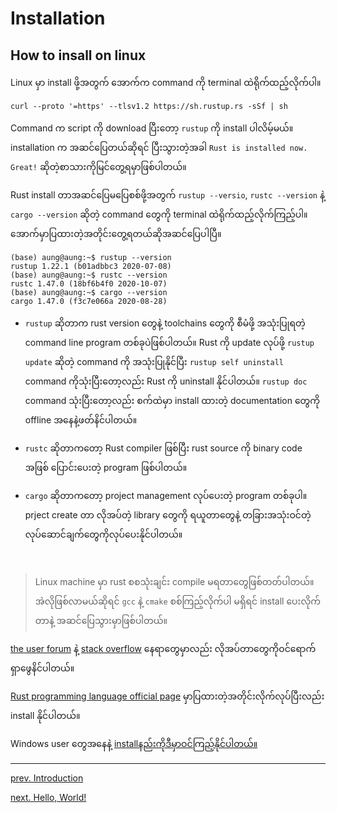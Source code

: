 # Installation

## How to insall on linux

Linux မှာ install ဖို့အတွက် အောက်က command ကို terminal ထဲရိုက်ထည့်လိုက်ပါ။

```console
curl --proto '=https' --tlsv1.2 https://sh.rustup.rs -sSf | sh
```

Command က script ကို download ပြီးတော့ `rustup` ကို install ပါလိမ့်မယ်။ installation က အဆင်ပြေတယ်ဆိုရင် ပြီးသွားတဲ့အခါ `Rust is installed now. Great!` ဆိုတဲ့စာသားကိုမြင်တွေ့ရမှာဖြစ်ပါတယ်။

Rust install တာအဆင်ပြေမပြေစစ်ဖို့အတွက် `rustup --versio`, `rustc --version` နဲ့ `cargo --version` ဆိုတဲ့ command တွေကို terminal ထဲရိုက်ထည့်လိုက်ကြည့်ပါ။ အောက်မှာပြထားတဲ့အတိုင်းတွေ့ရတယ်ဆိုအဆင်ပြေပါပြီ။

```console
(base) aung@aung:~$ rustup --version
rustup 1.22.1 (b01adbbc3 2020-07-08)
(base) aung@aung:~$ rustc --version
rustc 1.47.0 (18bf6b4f0 2020-10-07)
(base) aung@aung:~$ cargo --version
cargo 1.47.0 (f3c7e066a 2020-08-28)
```

* `rustup` ဆိုတာက rust version တွေနဲ့ toolchains တွေကို စီမံဖို့ အသုံးပြုရတဲ့ command line program တစ်ခုပဲဖြစ်ပါတယ်။ Rust ကို update လုပ်ဖို့ `rustup update` ဆိုတဲ့ command ကို အသုံးပြုနိုင်ပြီး `rustup self uninstall` command ကိုသုံးပြီးတော့လည်း Rust ကို uninstall နိုင်ပါတယ်။ `rustup doc` command သုံးပြီးတော့လည်း စက်ထဲမှာ install ထားတဲ့ documentation တွေကို offline အနေနဲ့ဖတ်နိင်ပါတယ်။

* `rustc` ဆိုတာကတော့ Rust compiler ဖြစ်ပြီး rust source ကို binary code အဖြစ် ပြောင်းပေးတဲ့ program ဖြစ်ပါတယ်။

* `cargo` ဆိုတာကတော့ project management လုပ်ပေးတဲ့ program တစ်ခုပါ။ prject create တာ လိုအပ်တဲ့ library တွေကို ရယူတာတွေနဲ့ တခြားအသုံးဝင်တဲ့ လုပ်ဆောင်ချက်တွေကိုလုပ်ပေးနိုင်ပါတယ်။

</br>

> Linux machine မှာ rust စစသုံးချင်း compile မရတာတွေဖြစ်တတ်ပါတယ်။ အဲလိုဖြစ်လာမယ်ဆိုရင် `gcc` နဲ့ `cmake` စစ်ကြည့်လိုက်ပါ မရှိရင် install ပေးလိုက်တာနဲ့ အဆင်ပြေသွားမှာဖြစ်ပါတယ်။

[the user forum](https://users.rust-lang.org/) နဲ့ [stack overflow](https://stackoverflow.com/questions/tagged/rust) နေရာတွေမှာလည်း လိုအပ်တာတွေကိုဝင်ရောက်ရှာဖွေနိင်ပါတယ်။

 [Rust programming language official page](https://www.rust-lang.org/tools/install) မှာပြထားတဲ့အတိုင်းလိုက်လုပ်ပြီးလည်း install နိုင်ပါတယ်။

Windows user တွေအနေနဲ့ [installနည်းကိုဒီမှာဝင်ကြည့်နိုင်ပါတယ်။](https://forge.rust-lang.org/infra/other-installation-methods.html)

<hr>

[prev. Introduction](https://github.com/GTGMyanmar/Rust-Doc/blob/main/Introduction/introduction.md)

[next. Hello, World!](https://github.com/GTGMyanmar/Rust-Doc/blob/main/CH01/part_02_hello.md)
